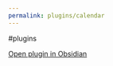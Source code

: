 ```yaml
---
permalink: plugins/calendar
---
```

#plugins 

[Open plugin in Obsidian](obsidian://show-plugin?id=calendar)